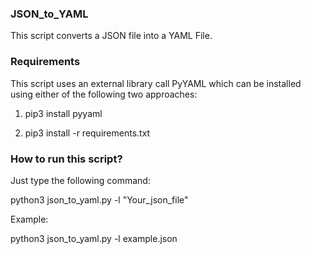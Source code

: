 ### JSON_to_YAML

This script converts a JSON file into a YAML File.

### Requirements 

This script uses an external library call PyYAML which can be installed using either of the following two approaches:

1. pip3 install pyyaml

2. pip3 install -r requirements.txt

### How to run this script?

Just type the following command:

python3 json_to_yaml.py -l "Your_json_file"

Example:

python3 json_to_yaml.py -l example.json
